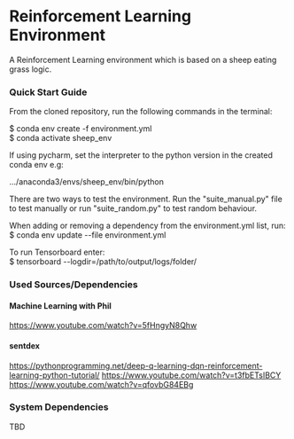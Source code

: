 # Reinforcement Learning Environment
A Reinforcement Learning environment which is based on a sheep eating grass logic.   

### Quick Start Guide
From the cloned repository, run the following commands in the terminal:

$ conda env create -f environment.yml  
$ conda activate sheep_env

If using pycharm, set the interpreter to the python version in the created conda env e.g:

.../anaconda3/envs/sheep_env/bin/python

There are two ways to test the environment. Run the "suite_manual.py" file to test manually or run "suite_random.py" to test random behaviour.   

When adding or removing a dependency from the environment.yml list, run:  
$ conda env update --file environment.yml

To run Tensorboard enter:  
$ tensorboard --logdir=/path/to/output/logs/folder/

### Used Sources/Dependencies

#### Machine Learning with Phil
https://www.youtube.com/watch?v=5fHngyN8Qhw

#### sentdex
https://pythonprogramming.net/deep-q-learning-dqn-reinforcement-learning-python-tutorial/
https://www.youtube.com/watch?v=t3fbETsIBCY  
https://www.youtube.com/watch?v=qfovbG84EBg

### System Dependencies 
TBD